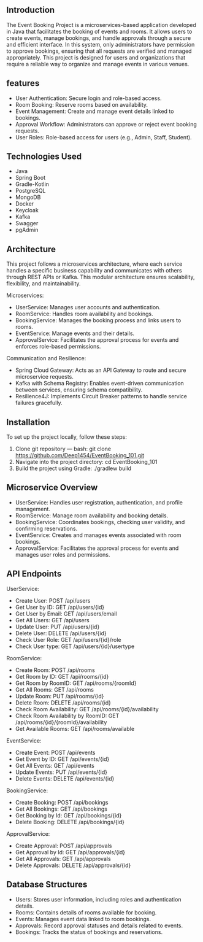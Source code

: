 ## Introduction
The Event Booking Project is a microservices-based application developed in Java that facilitates the booking of events and rooms. It allows users to create events, manage bookings, and handle approvals through a secure and efficient interface. In this system, only administrators have permission to approve bookings, ensuring that all requests are verified and managed appropriately. This project is designed for users and organizations that require a reliable way to organize and manage events in various venues.

## features
- User Authentication: Secure login and role-based access.
- Room Booking: Reserve rooms based on availability.
- Event Management: Create and manage event details linked to bookings.
- Approval Workflow: Administrators can approve or reject event booking requests.
- User Roles: Role-based access for users (e.g., Admin, Staff, Student).

## Technologies Used
- Java
- Spring Boot
- Gradle-Kotlin
- PostgreSQL
- MongoDB
- Docker
- Keycloak
- Kafka
- Swagger
- pgAdmin

## Architecture
This project follows a microservices architecture, where each service handles a specific business capability and communicates with others through REST APIs or Kafka. This modular architecture ensures scalability, flexibility, and maintainability.

Microservices:
- UserService: Manages user accounts and authentication.
- RoomService: Handles room availability and bookings.
- BookingService: Manages the booking process and links users to rooms.
- EventService: Manage events and their details.
- ApprovalService: Facilitates the approval process for events and enforces role-based permissions.

Communication and Resilience:
- Spring Cloud Gateway: Acts as an API Gateway to route and secure microservice requests.
- Kafka with Schema Registry: Enables event-driven communication between services, ensuring schema compatibility.
- Resilience4J: Implements Circuit Breaker patterns to handle service failures gracefully.

## Installation
To set up the project locally, follow these steps:
1. Clone git repository 
       — bash:
       git clone https://github.com/Deep1454/EventBooking_101.git
2. Navigate into the project directory:
       cd EventBooking_101
3. Build the project using Gradle:
       ./gradlew build

## Microservice Overview 
- UserService: Handles user registration, authentication, and profile management.
- RoomService: Manage room availability and booking details.
- BookingService: Coordinates bookings, checking user validity, and confirming reservations.
- EventService: Creates and manages events associated with room bookings.
- ApprovalService:  Facilitates the approval process for events and manages user roles and permissions.

## API Endpoints
UserService:
- Create User:  POST  /api/users
- Get User by ID:  GET  /api/users/{id}
- Get User by Email:  GET  /api/users/email
- Get All Users:  GET  /api/users
- Update User:  PUT  /api/users/{id}
- Delete User:  DELETE  /api/users/{id}
- Check User Role:  GET  /api/users/{id}/role
- Check User type:  GET  /api/users/{id}/usertype
  
RoomService:
- Create Room:  POST  /api/rooms
- Get Room by ID:  GET  /api/rooms/{id}
- Get Room by RoomID:  GET  /api/rooms/{roomId}
- Get All Rooms:  GET  /api/rooms
- Update Room:  PUT  /api/rooms/{id}
- Delete Room:  DELETE  /api/rooms/{id}
- Check Room Availability:  GET  /api/rooms/{id}/availability
- Check Room Availability by RoomID:  GET  /api/rooms/{id}/{roomId}/availability
- Get Available Rooms:  GET  /api/rooms/available

EventService:
- Create Event:  POST  /api/events
- Get Event by ID: GET  /api/events/{id}
- Get All Events:  GET  /api/events
- Update Events:  PUT  /api/events/{id}
- Delete Events:  DELETE  /api/events/{id}
  
BookingService:
- Create Booking:  POST  /api/bookings
- Get All Bookings:  GET  /api/bookings
- Get Booking by Id:  GET  /api/bookings/{id}
- Delete Booking:  DELETE  /api/bookings/{id}
  
ApprovalService:
- Create Approval:  POST  /api/approvals
- Get Approval by Id:  GET  /api/approvals/{id}
- Get All Approvals:  GET  /api/approvals
- Delete Approvals:  DELETE  /api/approvals/{id}

## Database Structures
- Users: Stores user information, including roles and authentication details.
- Rooms: Contains details of rooms available for booking.
- Events: Manages event data linked to room bookings.
- Approvals: Record approval statuses and details related to events.
- Bookings: Tracks the status of bookings and reservations.

